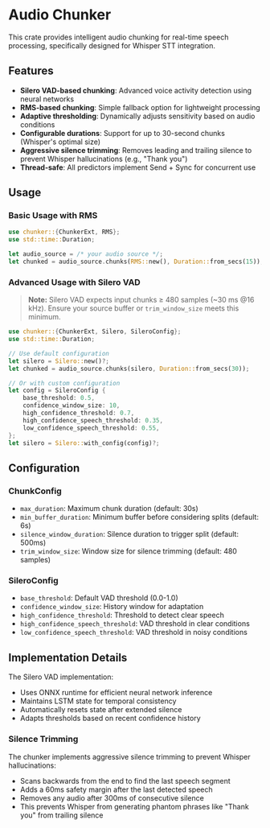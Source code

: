 # Audio Chunker

This crate provides intelligent audio chunking for real-time speech processing, specifically designed for Whisper STT integration.

## Features

- **Silero VAD-based chunking**: Advanced voice activity detection using neural networks
- **RMS-based chunking**: Simple fallback option for lightweight processing
- **Adaptive thresholding**: Dynamically adjusts sensitivity based on audio conditions
- **Configurable durations**: Support for up to 30-second chunks (Whisper's optimal size)
- **Aggressive silence trimming**: Removes leading and trailing silence to prevent Whisper hallucinations (e.g., "Thank you")
- **Thread-safe**: All predictors implement Send + Sync for concurrent use

## Usage

### Basic Usage with RMS

```rust
use chunker::{ChunkerExt, RMS};
use std::time::Duration;

let audio_source = /* your audio source */;
let chunked = audio_source.chunks(RMS::new(), Duration::from_secs(15));
```

### Advanced Usage with Silero VAD

> **Note:** Silero VAD expects input chunks ≥ 480 samples (~30 ms @16 kHz). Ensure your source buffer or `trim_window_size` meets this minimum.

```rust
use chunker::{ChunkerExt, Silero, SileroConfig};
use std::time::Duration;

// Use default configuration
let silero = Silero::new()?;
let chunked = audio_source.chunks(silero, Duration::from_secs(30));

// Or with custom configuration
let config = SileroConfig {
    base_threshold: 0.5,
    confidence_window_size: 10,
    high_confidence_threshold: 0.7,
    high_confidence_speech_threshold: 0.35,
    low_confidence_speech_threshold: 0.55,
};
let silero = Silero::with_config(config)?;
```

## Configuration

### ChunkConfig

- `max_duration`: Maximum chunk duration (default: 30s)
- `min_buffer_duration`: Minimum buffer before considering splits (default: 6s)
- `silence_window_duration`: Silence duration to trigger split (default: 500ms)
- `trim_window_size`: Window size for silence trimming (default: 480 samples)

### SileroConfig

- `base_threshold`: Default VAD threshold (0.0-1.0)
- `confidence_window_size`: History window for adaptation
- `high_confidence_threshold`: Threshold to detect clear speech
- `high_confidence_speech_threshold`: VAD threshold in clear conditions
- `low_confidence_speech_threshold`: VAD threshold in noisy conditions

## Implementation Details

The Silero VAD implementation:
- Uses ONNX runtime for efficient neural network inference
- Maintains LSTM state for temporal consistency
- Automatically resets state after extended silence
- Adapts thresholds based on recent confidence history

### Silence Trimming

The chunker implements aggressive silence trimming to prevent Whisper hallucinations:
- Scans backwards from the end to find the last speech segment
- Adds a 60ms safety margin after the last detected speech
- Removes any audio after 300ms of consecutive silence
- This prevents Whisper from generating phantom phrases like "Thank you" from trailing silence